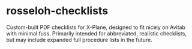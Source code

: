 # rosseloh-checklists
Custom-built PDF checklists for X-Plane, designed to fit nicely on Avitab with minimal fuss. Primarily intended for abbreviated, realistic checklists, but may include expanded full procedure lists in the future.

